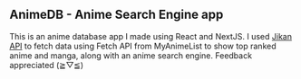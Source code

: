 ## AnimeDB - Anime Search Engine app

This is an anime database app I made using React and NextJS.
I used [Jikan API](https://jikan.moe/) to fetch data using Fetch API from MyAnimeList to show top ranked anime and manga, along with an anime search engine. Feedback appreciated (≧▽≦)

